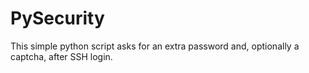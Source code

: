 # PySecurity
This simple python script asks for an extra password and, optionally a captcha, after SSH login.
